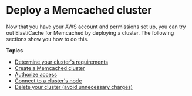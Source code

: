 # Deploy a Memcached cluster<a name="deploy-cluster"></a>

Now that you have your AWS account and permissions set up, you can try out ElastiCache for Memcached by deploying a cluster\. The following sections show you how to do this\.

**Topics**
+ [Determine your cluster's requirements](getting-started-determine-requirements.md)
+ [Create a Memcached cluster](GettingStarted.CreateCluster.md)
+ [Authorize access](GettingStarted.AuthorizeAccess.md)
+ [Connect to a cluster's node](GettingStarted.ConnectToCacheNode.md)
+ [Delete your cluster \(avoid unnecessary charges\)](GettingStarted.DeleteCacheCluster.md)